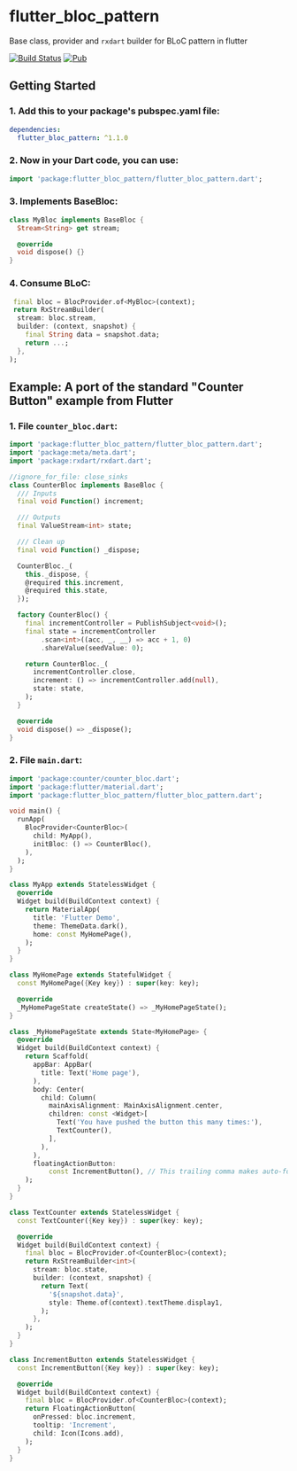 # flutter_bloc_pattern

Base class, provider and `rxdart` builder for BLoC pattern in flutter


[![Build Status](https://travis-ci.org/hoc081098/flutter_bloc_pattern.svg?branch=master)](https://travis-ci.org/hoc081098/flutter_bloc_pattern)
[![Pub](https://img.shields.io/pub/v/flutter_bloc_pattern.svg)](https://pub.dartlang.org/packages/distinct_value_connectable_stream)

## Getting Started

### 1. Add this to your package's pubspec.yaml file:

```yaml
dependencies:
  flutter_bloc_pattern: ^1.1.0
```

### 2. Now in your Dart code, you can use:

```dart
import 'package:flutter_bloc_pattern/flutter_bloc_pattern.dart';
```

### 3. Implements BaseBloc:
```dart
class MyBloc implements BaseBloc {
  Stream<String> get stream;

  @override
  void dispose() {}
}
```

### 4. Consume BLoC:
```dart
 final bloc = BlocProvider.of<MyBloc>(context);
 return RxStreamBuilder(
  stream: bloc.stream,
  builder: (context, snapshot) {
    final String data = snapshot.data;
    return ...;
  },
);
```

## Example: A port of the standard "Counter Button" example from Flutter <br>

### 1. File `counter_bloc.dart`:
```dart
import 'package:flutter_bloc_pattern/flutter_bloc_pattern.dart';
import 'package:meta/meta.dart';
import 'package:rxdart/rxdart.dart';

//ignore_for_file: close_sinks
class CounterBloc implements BaseBloc {
  /// Inputs
  final void Function() increment;

  /// Outputs
  final ValueStream<int> state;

  /// Clean up
  final void Function() _dispose;

  CounterBloc._(
    this._dispose, {
    @required this.increment,
    @required this.state,
  });

  factory CounterBloc() {
    final incrementController = PublishSubject<void>();
    final state = incrementController
        .scan<int>((acc, _, __) => acc + 1, 0)
        .shareValue(seedValue: 0);

    return CounterBloc._(
      incrementController.close,
      increment: () => incrementController.add(null),
      state: state,
    );
  }

  @override
  void dispose() => _dispose();
}
```

### 2. File `main.dart`:
```dart
import 'package:counter/counter_bloc.dart';
import 'package:flutter/material.dart';
import 'package:flutter_bloc_pattern/flutter_bloc_pattern.dart';

void main() {
  runApp(
    BlocProvider<CounterBloc>(
      child: MyApp(),
      initBloc: () => CounterBloc(),
    ),
  );
}

class MyApp extends StatelessWidget {
  @override
  Widget build(BuildContext context) {
    return MaterialApp(
      title: 'Flutter Demo',
      theme: ThemeData.dark(),
      home: const MyHomePage(),
    );
  }
}

class MyHomePage extends StatefulWidget {
  const MyHomePage({Key key}) : super(key: key);

  @override
  _MyHomePageState createState() => _MyHomePageState();
}

class _MyHomePageState extends State<MyHomePage> {
  @override
  Widget build(BuildContext context) {
    return Scaffold(
      appBar: AppBar(
        title: Text('Home page'),
      ),
      body: Center(
        child: Column(
          mainAxisAlignment: MainAxisAlignment.center,
          children: const <Widget>[
            Text('You have pushed the button this many times:'),
            TextCounter(),
          ],
        ),
      ),
      floatingActionButton:
          const IncrementButton(), // This trailing comma makes auto-formatting nicer for build methods.
    );
  }
}

class TextCounter extends StatelessWidget {
  const TextCounter({Key key}) : super(key: key);

  @override
  Widget build(BuildContext context) {
    final bloc = BlocProvider.of<CounterBloc>(context);
    return RxStreamBuilder<int>(
      stream: bloc.state,
      builder: (context, snapshot) {
        return Text(
          '${snapshot.data}',
          style: Theme.of(context).textTheme.display1,
        );
      },
    );
  }
}

class IncrementButton extends StatelessWidget {
  const IncrementButton({Key key}) : super(key: key);

  @override
  Widget build(BuildContext context) {
    final bloc = BlocProvider.of<CounterBloc>(context);
    return FloatingActionButton(
      onPressed: bloc.increment,
      tooltip: 'Increment',
      child: Icon(Icons.add),
    );
  }
}
```
